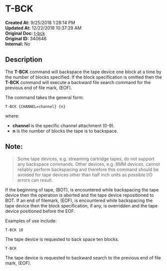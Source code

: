 # T-BCK

**Created At:** 9/25/2018 1:28:14 PM  
**Updated At:** 12/22/2018 10:37:29 AM  
**Original Doc:** [t-bck](https://docs.jbase.com/49399-tape/t-bck)  
**Original ID:** 340646  
**Internal:** No  


## Description 

The **T-BCK** command will backspace the tape device one block at a time by the number of blocks specified. If the block specification is omitted then the **T-BCK** command will execute a backward file search command for the previous end of file mark, (EOF).

The command takes the general form:

```
T-BCK {CHANNEL=channel} {n}
```

where:

- **channel** is the specific channel attachment (0-9).
- **n** is the number of blocks the tape is to backspace.




## Note:


> Some tape devices, e.g. streaming cartridge tapes, do not support any backspace commands. Other devices, e.g. 8MM devices, cannot reliably perform backspacing and therefore this command should be avoided for tape devices other than half inch units as possible I/O errors can result.


If the beginning of tape, (BOT), is encountered while backspacing the tape device then the operation is aborted and the tape device repositioned to BOT. If an end of filemark, (EOF), is encountered while backspacing the tape device then the block specification, if any, is overridden and the tape device positioned before the EOF.



Examples of use include:

```
T-BCK 10
```

The tape device is requested to back space ten blocks.

```
T-BCK
```

The tape device is requested to backward search to the previous end of file mark, (EOF).

  
<PageFooter />
